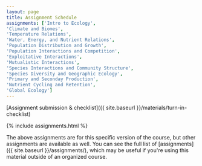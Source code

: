 ```yaml
---
layout: page
title: Assignment Schedule
assignments: ['Intro to Ecology',
'Climate and Biomes',
'Temperature Relations',
'Water, Energy, and Nutrient Relations',
'Population Distribution and Growth',
'Population Interactions and Competition',
'Exploitative Interactions',
'Mutualistic Interactions',
'Species Interactions and Community Structure',
'Species Diversity and Geographic Ecology',
'Primary and Seconday Production',
'Nutrient Cycling and Retention',
'Global Ecology']
---
```


[Assignment submission & checklist]({{ site.baseurl }}/materials/turn-in-checklist)

{% include assignments.html %}

The above assignments are for this specific version of the course, but other
assignments are available as well. You can see the full list of
[assignments]({{ site.baseurl }}/assignments/), which may be useful if you're using this material
outside of an organized course.

<!-- Schedule Management
- Update the `assignments:` list with `title:` from `assignments/` files. 
- Add 'Template' to `assignments:` to view the course template from `docs/`. 
- The remaining content should be left AS IS.
-->
